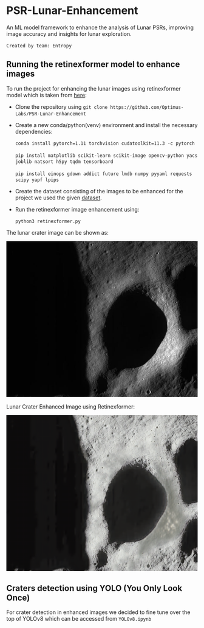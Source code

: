 # PSR-Lunar-Enhancement

 An ML model framework to enhance the analysis of Lunar PSRs, improving image accuracy and insights for lunar exploration.

``````
Created by team: Entropy
``````

 ## Running the retinexformer model to enhance images

To run the project for enhancing the lunar images using retinexformer model which is taken from [here](https://github.com/caiyuanhao1998/retinexformer):

- Clone the repository using `git clone https://github.com/Optimus-Labs/PSR-Lunar-Enhancement`

- Create a new conda/python(venv) environment and install the necessary dependencies:

  ``````shell
  conda install pytorch=1.11 torchvision cudatoolkit=11.3 -c pytorch
  
  pip install matplotlib scikit-learn scikit-image opencv-python yacs joblib natsort h5py tqdm tensorboard
  
  pip install einops gdown addict future lmdb numpy pyyaml requests scipy yapf lpips
  ``````

- Create the dataset consisting of the images to be enhanced for the project we used the given [dataset](https://universe.roboflow.com/titaniumsv5/chandrayaan-2-ohrc-lunar-crater-dataset/dataset/4).

- Run the retinexformer image enhancement using:

  ``````shell
  python3 retinexformer.py
  ``````

The lunar crater image can be shown as:

![55_jpg.rf.1ec003195178ff3116f1f0666c9eca72](./public/normal.jpg)

Lunar Crater Enhanced Image using Retinexformer:

![55_jpg.rf.1ec003195178ff3116f1f0666c9eca72](./public/enhanced.png)

## Craters detection using YOLO (You Only Look Once)

For crater detection in enhanced images we decided to fine tune over the top of YOLOv8 which can be accessed from `YOLOv8.ipynb`